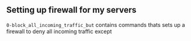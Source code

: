 ## Setting up firewall for my servers

`0-block_all_incoming_traffic_but` contains commands thats sets up a firewall
to deny all incoming traffic except
